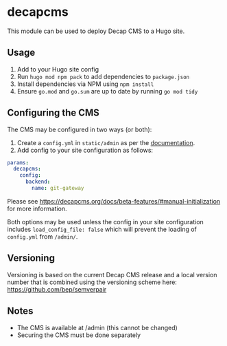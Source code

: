 # decapcms

This module can be used to deploy Decap CMS to a Hugo site.

## Usage

1. Add to your Hugo site config
2. Run `hugo mod npm pack` to add dependencies to `package.json`
3. Install dependencies via NPM using `npm install`
4. Ensure `go.mod` and `go.sum` are up to date by running `go mod tidy`

## Configuring the CMS

The CMS may be configured in two ways (or both):

1. Create a `config.yml` in `static/admin` as per the [documentation](https://decapcms.org/docs/intro/).
2. Add config to your site configuration as follows:
  
  ```yaml
  params:
    decapcms:
      config:
        backend:
          name: git-gateway
  ```

  Please see <https://decapcms.org/docs/beta-features/#manual-initialization> for more information.

Both options may be used unless the config in your site configuration includes `load_config_file: false` which will prevent the loading of `config.yml` from `/admin/`.

## Versioning

Versioning is based on the current Decap CMS release and a local version number that is combined using the versioning scheme here: <https://github.com/bep/semverpair>

## Notes

* The CMS is available at /admin (this cannot be changed)
* Securing the CMS must be done separately 
